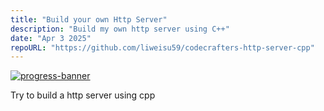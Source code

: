 ```yaml
---
title: "Build your own Http Server"
description: "Build my own http server using C++"
date: "Apr 3 2025"
repoURL: "https://github.com/liweisu59/codecrafters-http-server-cpp"
---
```


[![progress-banner](https://backend.codecrafters.io/progress/http-server/db233fe5-86ed-456e-99c8-c9e5d796e737)](https://app.codecrafters.io/courses/http-server/overview)

Try to build a http server using cpp
